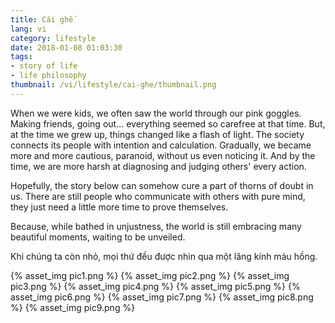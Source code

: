 ```yaml
---
title: Cái ghế
lang: vi
category: lifestyle
date: 2018-01-08 01:03:30
tags: 
- story of life
- life philosophy
thumbnail: /vi/lifestyle/cai-ghe/thumbnail.png
---
```


When we were kids, we often saw the world through our pink goggles. Making friends, going out... everything seemed so carefree at that time. But, at the time we grew up, things changed like a flash of light. The society connects its people with intention and calculation. Gradually, we became more and more cautious, paranoid, without us even noticing it. And by the time, we are more harsh at diagnosing and judging others' every action.

Hopefully, the story below can somehow cure a part of thorns of doubt in us. There are still people who communicate with others with pure mind, they just need a little more time to prove themselves.

Because, while bathed in unjustness, the world is still embracing many beautiful moments, waiting to be unveiled.

Khi chúng ta còn nhỏ, mọi thứ đều được nhìn qua một lăng kính màu hồng.

{% asset_img pic1.png %}
{% asset_img pic2.png %}
{% asset_img pic3.png %}
{% asset_img pic4.png %}
{% asset_img pic5.png %}
{% asset_img pic6.png %}
{% asset_img pic7.png %}
{% asset_img pic8.png %}
{% asset_img pic9.png %}